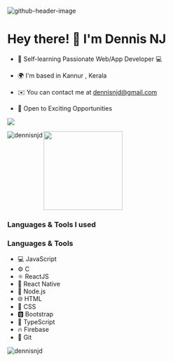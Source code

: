 
![github-header-image](https://github.com/dennisnjd/dennisnjd/assets/66307217/b597338d-5e71-4c00-b878-98b942e3502b)

# Hey there! 👋 I'm Dennis NJ

* 🚀 Self-learning Passionate Web/App Developer 💻
  
* 🌍  I'm based in Kannur , Kerala

*   ✉️  You can contact me at [dennisnjd@gmail.com](mailto:dennisnjd@gmail.com)

*  💼 Open to Exciting Opportunities

  <a href="https://www.github.com/dennisnjd" target="_blank" rel="noreferrer"><img
                  src="https://img.shields.io/github/followers/dennisnjd?logo=github&style=for-the-badge&color=0891b2&labelColor=27272a" /></a>


<p><img align="left" src="https://github-readme-stats.vercel.app/api/top-langs?username=dennisnjd&show_icons=true&locale=en&layout=compact" alt="dennisnjd" /></p>


<img height="180em" src="https://github-readme-stats.vercel.app/api?username=dennisnjd&show_icons=true&hide_border=true&&count_private=true&include_all_commits=true" />

### Languages & Tools I used

### Languages & Tools

- 💻 JavaScript
- ⚙️ C
- ⚛️ ReactJS
- 📱 React Native
- 🚀 Node.js
- 🌐 HTML
- 🎨 CSS
- 🅱️ Bootstrap
- 🚀 TypeScript
- 🔥 Firebase
- 🐙 Git



<p><img align="center" src="https://github-readme-streak-stats.herokuapp.com/?user=dennisnjd&" alt="dennisnjd" /></p>




